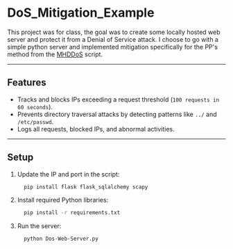 # DoS_Mitigation_Example
This project was for class, the goal was to create some locally hosted web server and protect it from a Denial of Service attack. I choose to go with a simple python server and implemented mitigation specifically for the PP's method from the [MHDDoS](https://github.com/MatrixTM/MHDDoS) script.

---

## Features

- Tracks and blocks IPs exceeding a request threshold (`100 requests in 60 seconds`).
- Prevents directory traversal attacks by detecting patterns like `../` and `/etc/passwd`.
- Logs all requests, blocked IPs, and abnormal activities.

---

## Setup

1. Update the IP and port in the script:

   ```bash
     pip install flask flask_sqlalchemy scapy
     ```

3. Install required Python libraries:

   ```bash
     pip install -r requirements.txt
     ```

5. Run the server:

   ```bash
     python Dos-Web-Server.py
     ```
  
